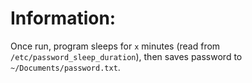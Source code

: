# Information:
Once run, program sleeps for `x` minutes (read from `/etc/password_sleep_duration`), then saves password to `~/Documents/password.txt`.
